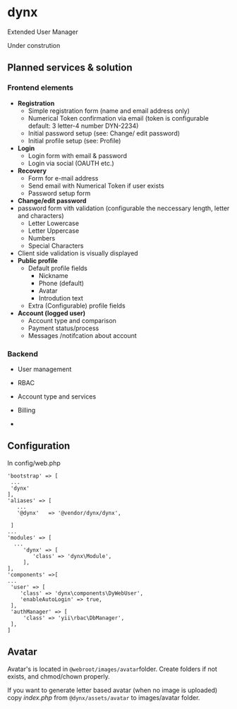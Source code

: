 # dynx
Extended User Manager

  Under constrution
## Planned services & solution

### Frontend elements
* **Registration**
  * Simple registration form (name and email address only)
  * Numerical Token confirmation via email (token is configurable default: 3 letter-4 number DYN-2234)
  * Initial password setup (see: Change/ edit password)
  * Initial profile setup (see: Profile)
* **Login**
  *  Login form with email & password
  *  Login via social (OAUTH etc.)
*  **Recovery** 
    *  Form for e-mail address
    *  Send email with Numerical Token if user exists
    *  Password setup form
*  **Change/edit password**
  * password form vith validation (configurable the neccessary length, letter and characters)
    * Letter Lowercase
    * Letter Uppercase
    * Numbers
    * Special Characters   
  * Client side validation is visually displayed 
* **Public profile**
  * Default profile fields
    * Nickname
    * Phone (default)
    * Avatar
    * Introdution text
  * Extra (Configurable) profile fields
* **Account (logged user)**
  * Account type and comparison
  * Payment status/process
  * Messages /notifcation about account
### Backend 
* User management
* RBAC
* Account type and services
* Billing

* 
## Configuration
In config/web.php
```
'bootstrap' => [
 ...
 'dynx'
],
'aliases' => [
   ...
   '@dynx'   => '@vendor/dynx/dynx',
  
 ]
...
'modules' => [
  ...
     'dynx' => [
        'class' => 'dynx\Module',
     ],
],
'components' =>[
...
 'user' => [
    'class' => 'dynx\components\DyWebUser',
    'enableAutoLogin' => true,
 ],
 'authManager' => [
     'class' => 'yii\rbac\DbManager',
 ],
]
```

## Avatar
Avatar's is located in `@webroot/images/avatar`folder. Create folders if not exists, and chmod/chown properly.

If you want to generate letter based avatar (when no image is uploaded) copy *index.php* from `@dynx/assets/avatar` to images/avatar folder.
